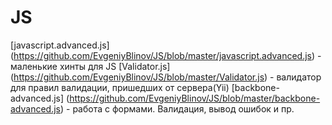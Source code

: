 JS
=============

[javascript.advanced.js] (https://github.com/EvgeniyBlinov/JS/blob/master/javascript.advanced.js)  - маленькие хинты для JS
[Validator.js] (https://github.com/EvgeniyBlinov/JS/blob/master/Validator.js) - валидатор для правил валидации, пришедших от сервера(Yii)
[backbone-advanced.js] (https://github.com/EvgeniyBlinov/JS/blob/master/backbone-advanced.js) - работа с формами. Валидация, вывод ошибок и пр.
